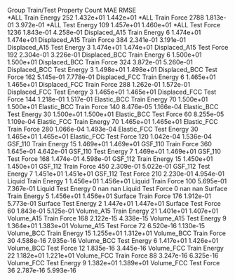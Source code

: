 Group          Train/Test   Property     Count       MAE         RMSE   
*ALL             Train       Energy      252     1.432e+01   1.442e+01
*ALL             Train       Force       2788    1.813e-01   3.972e-01
*ALL              Test       Energy      109     1.457e+01   1.460e+01
*ALL              Test       Force       1236    1.843e-01   4.258e-01
Displaced_A15    Train       Energy       6      1.474e+01   1.474e+01
Displaced_A15    Train       Force       384     2.341e-01   3.191e-01
Displaced_A15     Test       Energy       3      1.474e+01   1.474e+01
Displaced_A15     Test       Force       192     2.304e-01   3.226e-01
Displaced_BCC    Train       Energy       6      1.500e+01   1.500e+01
Displaced_BCC    Train       Force       324     3.872e-01   5.260e-01
Displaced_BCC     Test       Energy       3      1.498e+01   1.498e+01
Displaced_BCC     Test       Force       162     5.145e-01   7.778e-01
Displaced_FCC    Train       Energy       6      1.465e+01   1.465e+01
Displaced_FCC    Train       Force       288     1.262e-01   1.572e-01
Displaced_FCC     Test       Energy       3      1.465e+01   1.465e+01
Displaced_FCC     Test       Force       144     1.218e-01   1.517e-01
Elastic_BCC      Train       Energy       70     1.500e+01   1.500e+01
Elastic_BCC      Train       Force       140     8.476e-05   1.166e-04
Elastic_BCC       Test       Energy       30     1.500e+01   1.500e+01
Elastic_BCC       Test       Force        60     8.255e-05   1.109e-04
Elastic_FCC      Train       Energy       70     1.465e+01   1.465e+01
Elastic_FCC      Train       Force       280     1.066e-04   1.493e-04
Elastic_FCC       Test       Energy       30     1.465e+01   1.465e+01
Elastic_FCC       Test       Force       120     1.042e-04   1.536e-04
GSF_110          Train       Energy       15     1.469e+01   1.469e+01
GSF_110          Train       Force       360     1.645e-01   4.642e-01
GSF_110           Test       Energy       7      1.469e+01   1.469e+01
GSF_110           Test       Force       168     1.474e-01   4.598e-01
GSF_112          Train       Energy       15     1.450e+01   1.450e+01
GSF_112          Train       Force       450     2.309e-01   5.022e-01
GSF_112           Test       Energy       7      1.451e+01   1.451e+01
GSF_112           Test       Force       210     2.230e-01   4.954e-01
Liquid           Train       Energy       1      1.456e+01   1.456e+01
Liquid           Train       Force       100     5.695e-01   7.367e-01
Liquid            Test       Energy       0         nan            nan
Liquid            Test       Force        0         nan            nan
Surface          Train       Energy       5      1.456e+01   1.456e+01
Surface          Train       Force       176     1.912e-01   5.773e-01
Surface           Test       Energy       2      1.447e+01   1.447e+01
Surface           Test       Force        60     1.843e-01   5.125e-01
Volume_A15       Train       Energy       21     1.401e+01   1.407e+01
Volume_A15       Train       Force       168     2.122e-15   4.338e-15
Volume_A15        Test       Energy       9      1.364e+01   1.383e+01
Volume_A15        Test       Force        72     6.520e-16   1.130e-15
Volume_BCC       Train       Energy       15     1.255e+01   1.312e+01
Volume_BCC       Train       Force        30     4.588e-16   7.935e-16
Volume_BCC        Test       Energy       6      1.417e+01   1.426e+01
Volume_BCC        Test       Force        12     1.835e-16   3.445e-16
Volume_FCC       Train       Energy       22     1.182e+01   1.221e+01
Volume_FCC       Train       Force        88     3.247e-16   6.325e-16
Volume_FCC        Test       Energy       9      1.382e+01   1.389e+01
Volume_FCC        Test       Force        36     2.787e-16   5.993e-16
